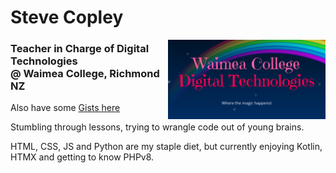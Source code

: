 # Steve Copley

<a href="https://dt.waimea.school.nz"><img width="50%" align="right" src="https://raw.githubusercontent.com/waimea-cpy/waimea-cpy/master/dt.png" alt="DT Server"></a>

### Teacher in Charge of Digital Technologies<br>@ Waimea College, Richmond NZ

Also have some [Gists here](https://gist.github.com/waimea-cpy)

Stumbling through lessons, trying to wrangle code out of young brains.

HTML, CSS, JS and Python are my staple diet, but currently enjoying Kotlin, HTMX and getting to know PHPv8. 

